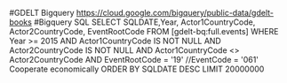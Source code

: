 #GDELT Bigquery
<https://cloud.google.com/bigquery/public-data/gdelt-books>
#Bigquery SQL
	SELECT
  		SQLDATE,Year,
  		Actor1CountryCode,
  		Actor2CountryCode,
  		EventRootCode
	FROM [gdelt-bq:full.events]
	WHERE
  		Year >= 2015
  		AND Actor1CountryCode IS NOT NULL
  		AND Actor2CountryCode IS NOT NULL
  		AND Actor1CountryCode <> Actor2CountryCode
  		AND EventRootCode = '19' //EventCode = '061' Cooperate economically
	ORDER BY SQLDATE DESC LIMIT 20000000
